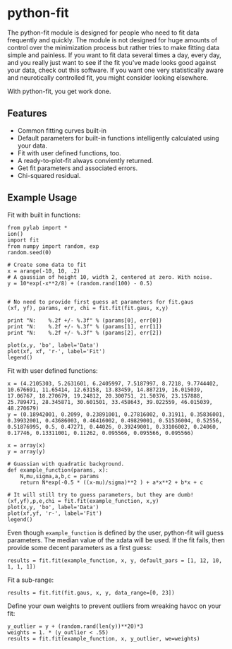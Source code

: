 python-fit
======


The python-fit module is designed for people who need to fit data frequently and quickly. The module is not designed for huge amounts of control over the minimization process but rather tries to make fitting data simple and painless. If you want to fit data several times a day, every day, and you really just want to see if the fit you've made looks good against your data, check out this software. If you want one very statistically aware and neurotically controlled fit, you might consider looking elsewhere.

With python-fit, you get work done.

Features
--------

* Common fitting curves built-in
* Default parameters for built-in functions intelligently calculated using your data.
* Fit with user defined functions, too.
* A ready-to-plot-fit always conviently returned.
* Get fit parameters and associated errors.
* Chi-squared residual.


Example Usage
-------------

Fit with built in functions:

    from pylab import *
    ion()
    import fit
    from numpy import random, exp
    random.seed(0)
    
    # Create some data to fit
    x = arange(-10, 10, .2)
    # A gaussian of height 10, width 2, centered at zero. With noise.
    y = 10*exp(-x**2/8) + (random.rand(100) - 0.5)
    
    
    # No need to provide first guess at parameters for fit.gaus
    (xf, yf), params, err, chi = fit.fit(fit.gaus, x,y)
    
    print "N:    %.2f +/- %.3f" % (params[0], err[0])
    print "N:    %.2f +/- %.3f" % (params[1], err[1])
    print "N:    %.2f +/- %.3f" % (params[2], err[2])
    
    plot(x,y, 'bo', label='Data')
    plot(xf, xf, 'r-', label='Fit')
    legend() 


Fit with user defined functions:

    x = (4.2105303, 5.2631601, 6.2405997, 7.5187997, 8.7218, 9.7744402, 10.676691, 11.65414, 12.63158, 13.83459, 14.887219, 16.015039, 17.06767, 18.270679, 19.24812, 20.300751, 21.50376, 23.157888, 25.789471, 28.345871, 30.601501, 33.458643, 39.022559, 46.015039, 48.270679)
    y = (0.18942001, 0.2099, 0.23891001, 0.27816002, 0.31911, 0.35836001, 0.39932001, 0.43686003, 0.46416002, 0.49829001, 0.51536004, 0.52556, 0.51876995, 0.5, 0.47271, 0.44026, 0.39249001, 0.33106002, 0.24060, 0.17746, 0.13311001, 0.11262, 0.095566, 0.095566, 0.095566)

    x = array(x)
    y = array(y)

    # Guassian with quadratic background.
    def example_function(params, x):
        N,mu,sigma,a,b,c = params
        return N*exp(-0.5 * ((x-mu)/sigma)**2 ) + a*x**2 + b*x + c
      
    # It will still try to guess parameters, but they are dumb!
    (xf,yf),p,e,chi = fit.fit(example_function, x,y)
    plot(x,y, 'bo', label='Data')
    plot(xf,yf, 'r-', label='Fit')
    legend()

Even though `example_function` is defined by the user, python-fit will guess parameters. The median value of the xdata will be used. If the fit fails, then provide some decent parameters as a first guess:

    results = fit.fit(example_function, x, y, default_pars = [1, 12, 10, 1, 1, 1])

Fit a sub-range:

    results = fit.fit(fit.gaus, x, y, data_range=[0, 23])

Define your own weights to prevent outliers from wreaking havoc on your fit:

    y_outlier = y + (random.rand(len(y))**20)*3
    weights = 1. * (y_outlier < .55)
    results = fit.fit(example_function, x, y_outlier, we=weights)



